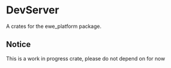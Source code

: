 # DevServer
A crates for the ewe_platform package.

## Notice
This is a work in progress crate, please do not depend on for now
